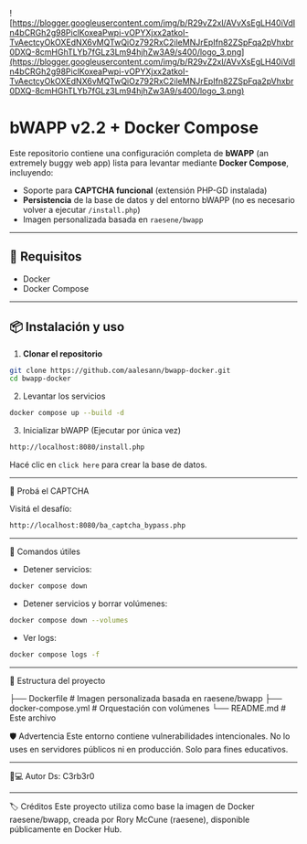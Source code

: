 ![https://blogger.googleusercontent.com/img/b/R29vZ2xl/AVvXsEgLH40iVdIn4bCRGh2g98PiclKoxeaPwpi-vOPYXjxx2atkoI-TvAectcyOkOXEdNX6vMQTwQiOz792RxC2ileMNJrEpIfn82ZSpFqa2pVhxbr0DXQ-8cmHGhTLYb7fGLz3Lm94hjhZw3A9/s400/logo_3.png](https://blogger.googleusercontent.com/img/b/R29vZ2xl/AVvXsEgLH40iVdIn4bCRGh2g98PiclKoxeaPwpi-vOPYXjxx2atkoI-TvAectcyOkOXEdNX6vMQTwQiOz792RxC2ileMNJrEpIfn82ZSpFqa2pVhxbr0DXQ-8cmHGhTLYb7fGLz3Lm94hjhZw3A9/s400/logo_3.png)

# bWAPP v2.2 + Docker Compose

Este repositorio contiene una configuración completa de **bWAPP** (an extremely buggy web app) lista para levantar mediante **Docker Compose**, incluyendo:

- Soporte para **CAPTCHA funcional** (extensión PHP-GD instalada)
- **Persistencia** de la base de datos y del entorno bWAPP (no es necesario volver a ejecutar `/install.php`)
- Imagen personalizada basada en `raesene/bwapp`

---

## 🚀 Requisitos

- Docker
- Docker Compose

---

## 📦 Instalación y uso

1. **Clonar el repositorio**

```bash
git clone https://github.com/aalesann/bwapp-docker.git
cd bwapp-docker
```

2. Levantar los servicios

```bash
docker compose up --build -d
```

3. Inicializar bWAPP (Ejecutar por única vez)

```bash
http://localhost:8080/install.php
```

Hacé clic en ```click here``` para crear la base de datos.

---

🧪 Probá el CAPTCHA

Visitá el desafío:
```bash
http://localhost:8080/ba_captcha_bypass.php
```

---

🧹 Comandos útiles

* Detener servicios:

```bash
docker compose down
```

* Detener servicios y borrar volúmenes:

```bash
docker compose down --volumes
```

* Ver logs:

```bash
docker compose logs -f
```

---

🐳 Estructura del proyecto

├── Dockerfile             # Imagen personalizada basada en raesene/bwapp
├── docker-compose.yml     # Orquestación con volúmenes
└── README.md              # Este archivo

🛡️ Advertencia
Este entorno contiene vulnerabilidades intencionales.
No lo uses en servidores públicos ni en producción. Solo para fines educativos.

---

👨💻 Autor
Ds: C3rb3r0

---

🏷️ Créditos
Este proyecto utiliza como base la imagen de Docker raesene/bwapp, creada por Rory McCune (raesene), disponible públicamente en Docker Hub.

